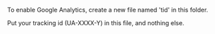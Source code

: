 To enable Google Analytics, create a new file named 'tid' in this folder.

Put your tracking id (UA-XXXX-Y) in this file, and nothing else.

